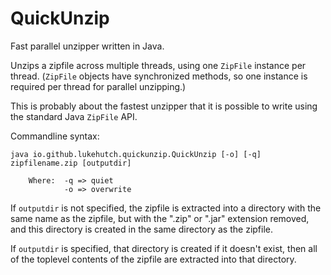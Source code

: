 # QuickUnzip
Fast parallel unzipper written in Java.

Unzips a zipfile across multiple threads, using one `ZipFile` instance per thread. (`ZipFile` objects have synchronized methods, so one instance is required per thread for parallel unzipping.)

This is probably about the fastest unzipper that it is possible to write using the standard Java `ZipFile` API.

Commandline syntax: 

```
java io.github.lukehutch.quickunzip.QuickUnzip [-o] [-q] zipfilename.zip [outputdir]

    Where:  -q => quiet
            -o => overwrite
```

If `outputdir` is not specified, the zipfile is extracted into a directory with the same name as the zipfile, but with the ".zip" or ".jar" extension removed, and this directory is created in the same directory as the zipfile.

If `outputdir` is specified, that directory is created if it doesn't exist, then all of the toplevel contents of the zipfile are extracted into that directory.
